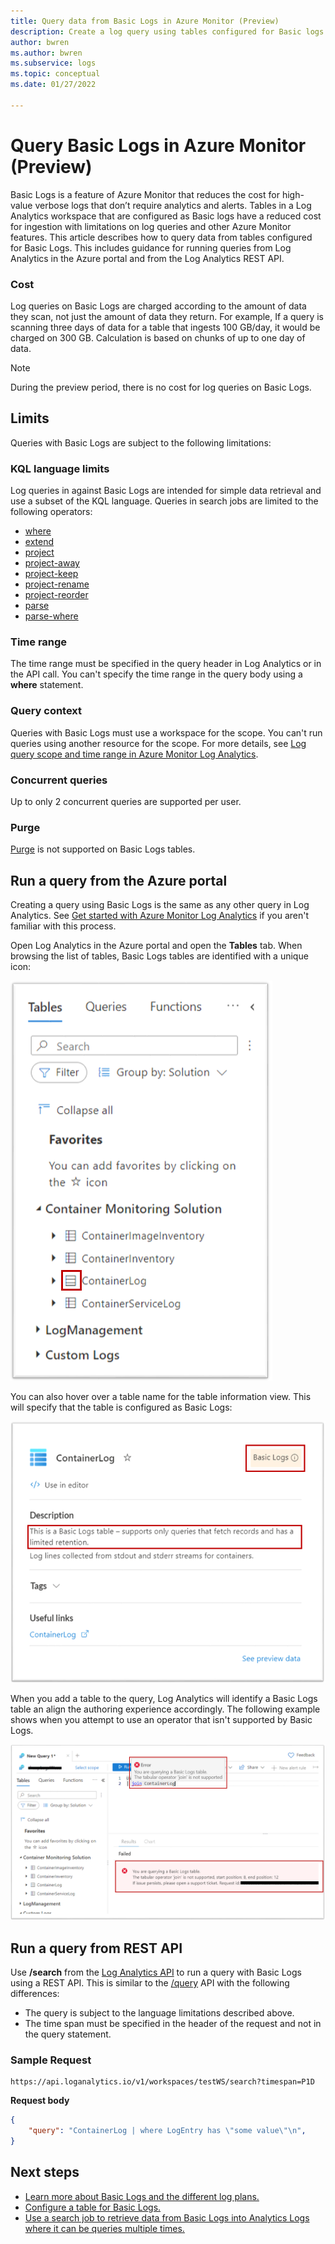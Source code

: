 ```yaml
---
title: Query data from Basic Logs in Azure Monitor (Preview)
description: Create a log query using tables configured for Basic logs in Azure Monitor.
author: bwren
ms.author: bwren
ms.subservice: logs
ms.topic: conceptual
ms.date: 01/27/2022

---
```


# Query Basic Logs in Azure Monitor (Preview)
Basic Logs is a feature of Azure Monitor that reduces the cost for high-value verbose logs that don’t require analytics and alerts. Tables in a Log Analytics workspace that are configured as Basic logs have a reduced cost for ingestion with limitations on log queries and other Azure Monitor features. This article describes how to query data from tables configured for Basic Logs. This includes guidance for running queries from Log Analytics in the Azure portal and from the Log Analytics REST API.

### Cost
Log queries on Basic Logs are charged according to the amount of data they scan, not just the amount of data they return. For example, If a query is scanning three days of data for a table that ingests 100 GB/day, it would be charged on 300 GB. Calculation is based on chunks of up to one day of data. 

> [!NOTE]
> During the preview period, there is no cost for log queries on Basic Logs.


## Limits
Queries with Basic Logs are subject to the following limitations:
### KQL language limits
Log queries in against Basic Logs are intended for simple data retrieval and use a subset of the KQL language. Queries in search jobs are limited to the following operators: 

- [where](/azure/data-explorer/kusto/query/whereoperator)
- [extend](/azure/data-explorer/kusto/query/extendoperator)
- [project](/azure/data-explorer/kusto/query/projectoperator)
- [project-away](/azure/data-explorer/kusto/query/projectawayoperator)
- [project-keep](/azure/data-explorer/kusto/query/projectkeepoperator)
- [project-rename](/azure/data-explorer/kusto/query/projectrenameoperator)
- [project-reorder](/azure/data-explorer/kusto/query/projectreorderoperator)
- [parse](/azure/data-explorer/kusto/query/parseoperator)
- [parse-where](/azure/data-explorer/kusto/query/parsewhereoperator)

### Time range
The time range must be specified in the query header in Log Analytics or in the API call. You can't specify the time range in the query body using a **where** statement.

### Query context
Queries with Basic Logs must use a workspace for the scope. You can't run queries using another resource for the scope. For more details, see [Log query scope and time range in Azure Monitor Log Analytics](scope.md).

### Concurrent queries
Up to only 2 concurrent queries are supported per user. 

### Purge
[Purge](personal-data-mgmt.md#how-to-export-and-delete-private-data) is not supported on Basic Logs tables. 


## Run a query from the Azure portal
Creating a query using Basic Logs is the same as any other query in Log Analytics. See [Get started with Azure Monitor Log Analytics](./log-analytics-tutorial.md) if you aren't familiar with this process.

Open Log Analytics in the Azure portal and open the **Tables** tab. When browsing the list of tables, Basic Logs tables are identified with a unique icon: 

![Screenshot of the Basic Logs table icon in the table list.](./media/basic-logs-configure/table-icon.png)

You can also hover over a table name for the table information view. This will specify that the table is configured as Basic Logs:

![Screenshot of the Basic Logs table indicator in the table details.](./media/basic-logs-configure/table-info.png)


When you add a table to the query, Log Analytics will identify a Basic Logs table an align the authoring experience accordingly. The following example shows when you attempt to use an operator that isn't supported by Basic Logs.

![Screenshot of Query on Basic Logs limitations.](./media/basic-logs-query/query-validator.png)

## Run a query from REST API
Use **/search** from the [Log Analytics API](api/overview.md) to run a query with Basic Logs using a REST API. This is similar to the [/query](api/request-format.md) API with the following differences:

- The query is subject to the language limitations described above.
- The time span must be specified in the header of the request and not in the query statement.

### Sample Request
```http
https://api.loganalytics.io/v1/workspaces/testWS/search?timespan=P1D
```

**Request body**

```json
{
    "query": "ContainerLog | where LogEntry has \"some value\"\n",
}
```


## Next steps

- [Learn more about Basic Logs and the different log plans.](log-analytics-workspace-overview.md#log-plans)
- [Configure a table for Basic Logs.](basic-logs-configure.md)
- [Use a search job to retrieve data from Basic Logs into Analytics Logs where it can be queries multiple times.](search-jobs.md)